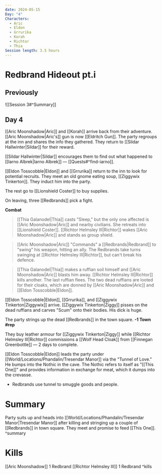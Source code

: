 ```yaml
---
date: 2024-05-15
Day: "4"
Characters:
  - Aric
  - Eldon
  - Grrurika
  - Korah
  - Richtor
  - Thia
Session length: 3.5 hours
---
```

# Redbrand Hideout pt.i

## Previously
![[Session 3#^Summary]]
## Day 4
[[Aric Moonshadow|Aric]] and [[Korah]] arrive back from their adventure. [[Aric Moonshadow|Aric's]] gun is now [[Eldritch Gun]]. The party regroups at the inn and shares the info they gathered. They return to [[Sildar Hallwinter|Sildar]] for their reward.

[[Sildar Hallwinter|Sildar]] encourages them to find out what happened to [[Iarno Albrek|Iarno Albrek]] — [[Quests#^find-iarno]].

[[Eldon Tosscobble|Eldon]] and [[Grrurika]] return to the inn to look for potential recruits. They meet an old gnome eating soup, [[Ziggywix Tinkerton]]. They induct him into the party.

The rest go to [[Lionshield Coster]] to buy supplies.

On leaving, three [[Redbrands]] pick a fight.

**Combat**
> [[Thia Galanodel|Thia]] casts "Sleep," but the only one affected is [[Aric Moonshadow|Aric]] and nearby civilians. She retreats into [[Lionshield Coster]]. [[Richtor Helmsley III|Richtor]] wakes [[Aric Moonshadow|Aric]] and stands as group shield.

> [[Aric Moonshadow|Aric]] "Commands" a [[Redbrands|Redbrand]] to "swing" his weapon, hitting an ally. The Redbrands take turns swinging at [[Richtor Helmsley III|Richtor]], but can't break his defence.

> [[Thia Galanodel|Thia]] makes a ruffian soil himself and [[Aric Moonshadow|Aric]] blasts him away. [[Richtor Helmsley III|Richtor]] kills another. The last ruffian flees. The two dead ruffians are looted for their cloaks, which are donned by [[Aric Moonshadow|Aric]] and [[Eldon Tosscobble|Eldon]].

[[Eldon Tosscobble|Eldon]], [[Grrurika]], and [[Ziggywix Tinkerton|Ziggywix]] arrive. [[Ziggywix Tinkerton|Ziggy]] pisses on the dead ruffians and carves "Scum" onto their bodies. His dick is huge.

The party strings up the dead [[Redbrands]] in the town square. **-1 Town #rep**

They buy leather armour for [[Ziggywix Tinkerton|Ziggy]] while [[Richtor Helmsley III|Richtor]] commissions a [[Wolf Head Cloak]] from [[Finnegan Greenbottle]] — 2 days to complete.

[[Eldon Tosscobble|Eldon]] leads the party under [[World/Locations/Phandalin/Tresendar Manor]] via the "Tunnel of Love." He bumps into the Nothic in the cave. The Nothic refers to itself as "[[This One]]" and provides information in exchange for meat, which it dumps into the crevasse.
- Redbrands use tunnel to smuggle goods and people.

# Summary
Party suits up and heads into [[World/Locations/Phandalin/Tresendar Manor|Tresendar Manor]] after killing and stringing up a couple of [[Redbrands]] in town square. They meet and promise to feed [[This One]].
^summary
# Kills
[[Aric Moonshadow]] 1 Redbrand
[[Richtor Helmsley III]] 1 Redbrand
^kills